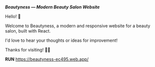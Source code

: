 ***Beautyness  — Modern Beauty Salon Website*** 

Hello! 👋

Welcome to Beautyness, a modern and responsive website for a beauty salon, built with React.

I'd love to hear your thoughts or ideas for improvement!

Thanks for visiting! 🫶🌸

**RUN** https://beautyness-ec495.web.app/
